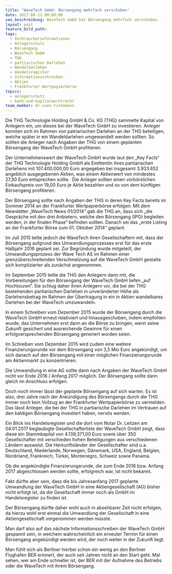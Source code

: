 ```yaml
---
title: 'WaveTech GmbH: Börsengang mehrfach verschoben'
date: 2017-08-11 00:00:00
seo_beschreibung: WaveTech GmbH hat Börsengang mehrfach verschoben.
layout: post
feature_bild_path:
tags:
  - Verbraucherinformationen
  - Anlegerschutz
  - Börsengang
  - WaveTech GmbH
  - THG
  - partiarisches Darlehen
  - Wandeldarlehen
  - Handelsregister
  - Informationsschreiben
  - Aktien
  - Frankfurter Wertpapierbörse
topics:
  - anlegerschutz
  - bank-und-kapitalmarktrecht
team_member: dr-sven-tintemann
---
```



Die THG Technologie Holding GmbH & Co. KG (THG) sammelte Kapital von Anlegern ein, um dieses bei der WaveTech GmbH zu investieren. Anleger konnten sich im Rahmen von patriarischen Darlehen an der THG beteiligen, welche sp&auml;ter in ein Wandeldarlehen umgewandelt werden sollten. So sollten die Anleger nach Angaben der THG von einem geplanten B&ouml;rsengang der WaveTech GmbH profitieren.

Der Unternehmenswert der WaveTech GmbH wurde laut den „Key Facts“ der THG Technologie Holding GmbH als Emittentin ihres partiarischen Darlehens mit 107.400.000,00 Euro angegeben bei insgesamt 3.933.652 angeblich ausgegebenen Aktien, was einem Aktienwert von mindestes 27,30 Euro entsprechen sollte.&nbsp; Die Anleger sollten einen vorb&ouml;rslichen Einkaufspreis von 19,00 Euro je Aktie bezahlen und so von dem k&uuml;nftigen B&ouml;rsengang profitieren.

Der B&ouml;rsengang sollte nach Angaben der THG in deren Key Facts bereits im Sommer 2014 an der Frankfurter Wertpapierb&ouml;rse erfolgen. Mit dem Newsletter „WaveTech News 01/2014“ gab die THG an, dass sich „die Gespr&auml;che mit den drei Anbietern, welche den B&ouml;rsengang (IPO) begleiten werden, in der finalen Phase“ befinden sollten. Danach sei das „erste Listing an der Frankfurter B&ouml;rse zum 01. Oktober 2014“ geplant.

Im Juli 2015 teilte jedoch die WaveTech ihren Gesellschaftern mit, dass der B&ouml;rsengang aufgrund des Umwandlungsprozesses erst f&uuml;r das erste Halbjahr 2016 geplant sei. Zur Begr&uuml;ndung wurde mitgeteilt, der Umwandlungsprozess der Wave Tech AS im Rahmen einer grenz&uuml;berschreitenden Verschmelzung auf die WaveTech GmbH gestalte sich komplizierter als zun&auml;chst angenommen.

Im September 2015 teilte die THG den Anlegern dann mit, die Vorbereitungen f&uuml;r den B&ouml;rsengang der WaveTech GmbH liefen „auf Hochtouren“. Sie schlug daher ihren Anlegern vor, die bei der THG bestehenden partiarischen Darlehen in unver&auml;nderter H&ouml;he als Darlehensbetrag im Rahmen der &Uuml;bertragung in ein in Aktien wandelbares Darlehen bei der WaveTech umzuwandeln.

In einem Schreiben vom Dezember 2015 wurde der B&ouml;rsengang durch die WaveTech GmbH erneut relativiert und hinausgeschoben, indem empfohlen wurde, das Unternehmen erst dann an die B&ouml;rse zu bringen, wenn seine Zukunft gesichert und ausreichende Gewinne f&uuml;r einen erfolgversprechenden B&ouml;rsengang generiert worden seien.

Im Schreiben vom Dezember 2015 wird zudem eine weitere Finanzierungsrunde vor dem B&ouml;rsengang von 3,5 Mio Euro angek&uuml;ndigt, um sich danach auf den B&ouml;rsengang mit einer m&ouml;glichen Finanzierungsrunde am Aktienmarkt zu konzentrieren.

Die Umwandlung in eine AG sollte dann nach Angaben der WaveTech GmbH nicht vor Ende 2016 / Anfang 2017 m&ouml;glich. Der B&ouml;rsengang sollte dann gleich im Anschluss erfolgen.

Doch noch immer l&auml;sst der geplante B&ouml;rsengang auf sich warten. Es ist also, drei Jahre nach der Ank&uuml;ndigung des B&ouml;rsengangs durch die THG immer noch kein Vollzug an der Frankfurter Wertpapierb&ouml;rse zu vermelden. Das l&auml;sst Anleger, die bei der THG in partiarische Darlehen im Vertrauen auf den baldigen B&ouml;rsengang investiert haben, nerv&ouml;s werden.&nbsp;

Ein Blick ins Handelsregister und die dort vom Notar Dr. Leitzen am 04.01.2017 beglaubigte Gesellschafterliste der WaveTech GmbH zeigt, dass diese ein Stammkapital von 4.139,371,00 Euro sowie &uuml;ber 350 Gesellschafter mit verschieden hohen Beteiligungen aus verschiedenen L&auml;ndern ausweist. Die Herkunftsl&auml;nder der Gesellschafter sind u.a. Deutschland, Niederlande, Norwegen, D&auml;nemark, USA, England, Belgien, Nordirland, Frankreich, T&uuml;rkei, Montenegro, Schweiz sowie Panama.

Ob die angek&uuml;ndigte Finanzierungsrunde, die zum Ende 2016 bzw. Anfang 2017 abgeschlossen werden sollte, erfolgreich war, ist nicht bekannt.

Fakt d&uuml;rfte aber sein, dass die bis Jahresanfang 2017 geplante Umwandlung der WaveTech GmbH in eine Aktiengesellschaft (AG) bisher nicht erfolgt ist, da die Gesellschaft immer noch als GmbH im Handelsregister zu finden ist.

Der B&ouml;rsengang d&uuml;rfte daher wohl auch in absehbarer Zeit nicht erfolgen, da hierzu wohl erst einmal die Umwandlung der Gesellschaft in eine Aktiengesellschaft vorgenommen werden m&uuml;sste.

Man darf also auf das n&auml;chste Informationsschreiben der WaveTech GmbH gespannt sein, in welchem wahrscheinlich ein erneuter Termin f&uuml;r einen B&ouml;rsengang angek&uuml;ndigt werden wird, der noch weiter in der Zukunft liegt.&nbsp;

Man f&uuml;hlt sich als Berliner hierbei schon ein wenig an den Berliner Flughafen BER erinnert, der auch seit Jahren nicht an den Start geht. Mal sehen, wer am Ende schneller ist, der BER mit der Aufnahme des Betriebs oder die WaveTech mit ihrem B&ouml;rsengang.